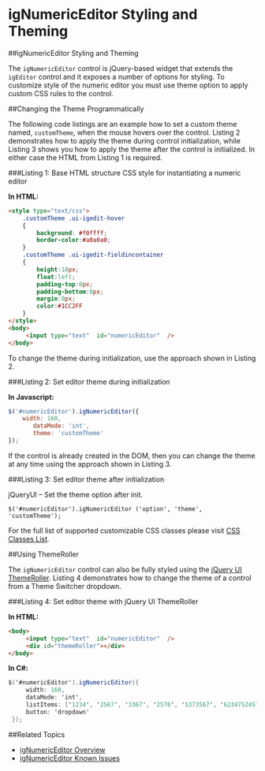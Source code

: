 ﻿<!--
|metadata|
{
    "fileName": "ignumericeditor-styling-and-theming",
    "controlName": "igEditors",
    "tags": ["Styling","Theming"]
}
|metadata|
-->

# igNumericEditor Styling and Theming



##igNumericEditor Styling and Theming


The `igNumericEditor` control is jQuery-based widget that extends the `igEditor` control and it exposes a number of options for styling. To customize style of the numeric editor you must use theme option to apply custom CSS rules to the control.

##Changing the Theme Programmatically


The following code listings are an example how to set a custom theme named, `customTheme`, when the mouse hovers over the control. Listing 2 demonstrates how to apply the theme during control initialization, while Listing 3 shows you how to apply the theme after the control is initialized. In either case the HTML from Listing 1 is required.

###Listing 1: Base HTML structure CSS style for instantiating a numeric editor

**In HTML:**

```html
<style type="text/css">
    .customTheme .ui-igedit-hover
    {
        background: #f0ffff;
        border-color:#a0a0a0;
    }
    .customTheme .ui-igedit-fieldincontainer
    {
        height:18px;
        float:left;
        padding-top:0px;
        padding-bottom:0px;
        margin:0px;
        color:#1CC2FF
    }
</style>
<body>
     <input type="text"  id="numericEditor"  />
</body>
```

To change the theme during initialization, use the approach shown in Listing 2.

###Listing 2: Set editor theme during initialization

**In Javascript:**

```js
$('#numericEditor').igNumericEditor({
    width: 160,
       dataMode: 'int',
       theme: 'customTheme'
});
```

If the control is already created in the DOM, then you can change the theme at any time using the approach shown in Listing 3.

###Listing 3: Set editor theme after initialization

jQueryUI – Set the theme option after init.
```
$('#numericEditor').igNumericEditor ('option', 'theme', 'customTheme');
```
For the full list of supported customizable CSS classes please visit [CSS Classes List](%%jQueryApiUrl%%/ui.igNumericEditor#!theming).

##Using ThemeRoller

The `igNumericEditor` control can also be fully styled using the [jQuery UI ThemeRoller](http://jqueryui.com/themeroller/). Listing 4 demonstrates how to change the theme of a control from a Theme Switcher dropdown.

###Listing 4: Set editor theme with jQuery UI ThemeRoller

**In HTML:**

```html
<body>
     <input type="text"  id="numericEditor"  />
     <div id="themeRoller"></div>
</body>
```

**In C#:**

```csharp
$('#numericEditor').igNumericEditor({
     width: 160,
     dataMode: 'int',
     listItems: ['1234', '2567', '3367', '2578', '5373567', '623475245742'],
     button: 'dropdown'
 });
```

##Related Topics

-   [igNumericEditor Overview](igNumericEditor-Overview.html)
-   [igNumericEditor Known Issues](igNumericEditor-Known-Issues.html)

 

 


